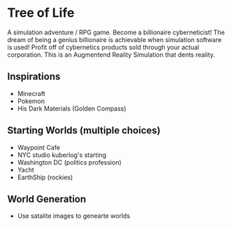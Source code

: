 # Tree of Life

A simulation adventure / RPG game. Become a billionaire cyberneticist! The dream of being a genius billionaire is achievable when simulation software is used! Profit off of cybernetics products sold through your actual corporation. This is an Augmentend Reality Simulation that dents reality.

## Inspirations
- Minecraft
- Pokemon
- His Dark Materials (Golden Compass)

## Starting Worlds (multiple choices)
- Waypoint Cafe
- NYC studio kuberlog's starting
- Washington DC (politics profession)
- Yacht
- EarthShip (rockies)

## World Generation
- Use satalite images to genearte worlds
